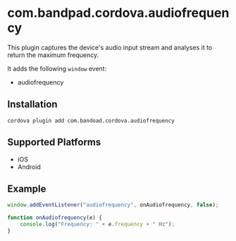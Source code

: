 # com.bandpad.cordova.audiofrequency

This plugin captures the device's audio input stream and analyses it to return the maximum frequency.

It adds the following `window` event:

* audiofrequency

## Installation

```
cordova plugin add com.bandoad.cordova.audiofrequency
```

## Supported Platforms

* iOS
* Android

## Example

```javascript
window.addEventListener("audiofrequency", onAudiofrequency, false);

function onAudiofrequency(e) {
    console.log("Frequency: " + e.frequency + " Hz");
}
```

